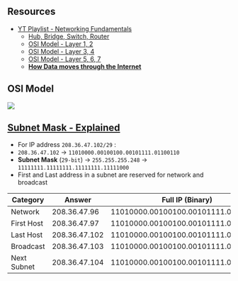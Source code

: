 
## Resources
- [YT Playlist - Networking Fundamentals](https://www.youtube.com/playlist?list=PLIFyRwBY_4bRLmKfP1KnZA6rZbRHtxmXi)
   - [Hub, Bridge, Switch, Router](https://youtu.be/H7-NR3Q3BeI?si=tR2Cehz4ls3uCt4m)
   - [OSI Model - Layer 1, 2](https://youtu.be/H7-NR3Q3BeI?si=tR2Cehz4ls3uCt4m)
   - [OSI Model - Layer 3, 4](https://youtu.be/0aGqGKrRE0g?si=V2yKC54iKpmHM-3i)
   - [OSI Model - Layer 5, 6, 7](https://youtu.be/2iFFRqzX3yE?si=JJ_tmTmY6d-GMjYS)
   - [**How Data moves through the Internet**](https://youtu.be/YJGGYKAV4pA?si=DLCunOcloJ4hAnWi)


## OSI Model
![](https://pbs.twimg.com/media/Fhib8hlUoAEPq1U?format=jpg&name=4096x4096) 


## [Subnet Mask - Explained](https://youtu.be/s_Ntt6eTn94?si=72uI-Mc9dEy9JF2s&t=661) 

   - For IP address `208.36.47.102/29` :
   - `208.36.47.102` → `11010000.00100100.00101111.01100110`
   - **Subnet Mask** (`29-bit`) → `255.255.255.248` → `11111111.11111111.11111111.11111000`
   - First and Last address in a subnet are reserved for network and broadcast

   | Category      |    Answer     | Full IP (Binary) |
   |---------------|---------------|------------------|
   | Network       | 208.36.47.96  | 11010000.00100100.00101111.01100000   |
   | First Host    | 208.36.47.97  | 11010000.00100100.00101111.01100001   | 
   | Last Host     | 208.36.47.102 | 11010000.00100100.00101111.01100110   |
   | Broadcast     | 208.36.47.103 | 11010000.00100100.00101111.01100111   |
   | Next Subnet   | 208.36.47.104 | 11010000.00100100.00101111.01101000   |
